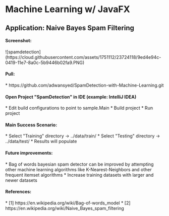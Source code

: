 # Machine Learning w/ JavaFX
<h2>Application: Naive Bayes Spam Filtering</h2>

<h4>Screenshot:</h4>
![spamdetection](https://cloud.githubusercontent.com/assets/1751112/23724118/9ed4e94c-0419-11e7-8a0c-5b9446b02fa9.PNG)

<h4>Pull: </h4>
    * https://github.com/adwansyed/SpamDetection-with-Machine-Learning.git
    
<h4>Open Project "SpamDetection" in IDE (example: IntelliJ IDEA)</h4>
    * Edit build configurations to point to sample.Main
    * Build project
    * Run project

<h4>Main Success Scenario:</h4>
    * Select "Training" directory -> ../data/train/
    * Select "Testing" directory -> ../data/test/
    * Results will populate
    
<h4>Future improvements:</h4>
* Bag of words bayesian spam detector can be improved by attempting other machine learning algorithms like K-Nearest-Neighbors and other frequent itemset algorithms</li>
* Increase training datasets with larger and newer datasets
    
<h4>References:</h4>
* [1] https://en.wikipedia.org/wiki/Bag-of-words_model
* [2] https://en.wikipedia.org/wiki/Naive_Bayes_spam_filtering
